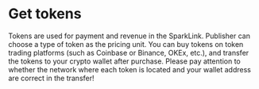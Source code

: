 # Get tokens

Tokens are used for payment and revenue in the SparkLink. Publisher can choose a type of token as the pricing unit. You can buy tokens on token trading platforms (such as Coinbase or Binance, OKEx, etc.), and transfer the tokens to your crypto wallet after purchase. Please pay attention to whether the network where each token is located and your wallet address are correct in the transfer!

